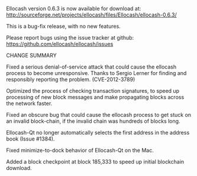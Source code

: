 Ellocash version 0.6.3 is now available for download at:
  http://sourceforge.net/projects/ellocash/files/Ellocash/ellocash-0.6.3/

This is a bug-fix release, with no new features.

Please report bugs using the issue tracker at github:
  https://github.com/ellocash/ellocash/issues

CHANGE SUMMARY

Fixed a serious denial-of-service attack that could cause the
ellocash process to become unresponsive. Thanks to Sergio Lerner
for finding and responsibly reporting the problem. (CVE-2012-3789)

Optimized the process of checking transaction signatures, to
speed up processing of new block messages and make propagating
blocks across the network faster.

Fixed an obscure bug that could cause the ellocash process to get
stuck on an invalid block-chain, if the invalid chain was
hundreds of blocks long.

Ellocash-Qt no longer automatically selects the first address
in the address book (Issue #1384).

Fixed minimize-to-dock behavior of Ellocash-Qt on the Mac.

Added a block checkpoint at block 185,333 to speed up initial
blockchain download.
